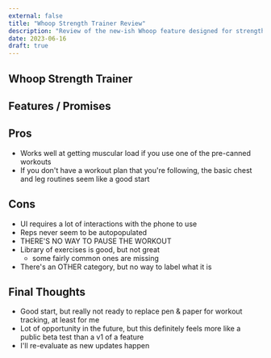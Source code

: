 ```yaml
---
external: false
title: "Whoop Strength Trainer Review"
description: "Review of the new-ish Whoop feature designed for strength training"
date: 2023-06-16
draft: true
---
```


## Whoop Strength Trainer

## Features / Promises

## Pros

* Works well at getting muscular load if you use one of the pre-canned workouts
* If you don't have a workout plan that you're following, the basic chest and
leg routines seem like a good start

## Cons

* UI requires a lot of interactions with the phone to use
* Reps never seem to be autopopulated
* THERE'S NO WAY TO PAUSE THE WORKOUT
* Library of exercises is good, but not great
    * some fairly common ones are missing
* There's an OTHER category, but no way to label what it is

## Final Thoughts

* Good start, but really not ready to replace pen & paper for workout tracking,
at least for me
* Lot of opportunity in the future, but this definitely feels more like a 
public beta test than a v1 of a feature
* I'll re-evaluate as new updates happen

